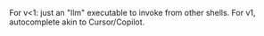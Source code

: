 For v<1: just an "llm" executable to invoke from other shells. For v1, autocomplete akin to Cursor/Copilot.